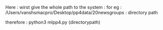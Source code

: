 
Here : wirst give the whole path to the system : for eg : /Users/vanshsmacpro/Desktop/pp4data/20newsgroups : directory path



therefore : python3 mlpp4.py (directorypath) 